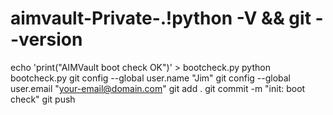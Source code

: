 # aimvault-Private-.!python -V && git --version
echo 'print("AIMVault boot check OK")' > bootcheck.py
python bootcheck.py
git config --global user.name "Jim"
git config --global user.email "your-email@domain.com"
git add .
git commit -m "init: boot check"
git push

